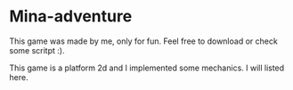 # Mina-adventure
This game was made by me, only for fun. Feel free to download or check some scritpt :).


This game is a platform 2d and I implemented some mechanics. I will listed here. 
